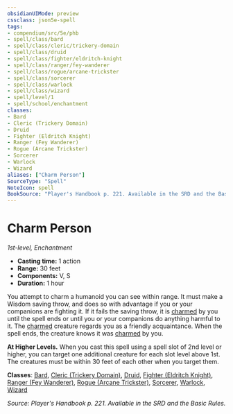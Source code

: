 ```yaml
---
obsidianUIMode: preview
cssclass: json5e-spell
tags:
- compendium/src/5e/phb
- spell/class/bard
- spell/class/cleric/trickery-domain
- spell/class/druid
- spell/class/fighter/eldritch-knight
- spell/class/ranger/fey-wanderer
- spell/class/rogue/arcane-trickster
- spell/class/sorcerer
- spell/class/warlock
- spell/class/wizard
- spell/level/1
- spell/school/enchantment
classes:
- Bard
- Cleric (Trickery Domain)
- Druid
- Fighter (Eldritch Knight)
- Ranger (Fey Wanderer)
- Rogue (Arcane Trickster)
- Sorcerer
- Warlock
- Wizard
aliases: ["Charm Person"]
SourceType: "Spell"
NoteIcon: spell
BookSource: "Player's Handbook p. 221. Available in the SRD and the Basic Rules."
---
```

# Charm Person
*1st-level, Enchantment*  

- **Casting time:** 1 action
- **Range:** 30 feet
- **Components:** V, S
- **Duration:** 1 hour

You attempt to charm a humanoid you can see within range. It must make a Wisdom saving throw, and does so with advantage if you or your companions are fighting it. If it fails the saving throw, it is [charmed](/2-Mechanics/CLI/rules/conditions.md#charmed) by you until the spell ends or until you or your companions do anything harmful to it. The [charmed](/2-Mechanics/CLI/rules/conditions.md#charmed) creature regards you as a friendly acquaintance. When the spell ends, the creature knows it was [charmed](/2-Mechanics/CLI/rules/conditions.md#charmed) by you.

**At Higher Levels.** When you cast this spell using a spell slot of 2nd level or higher, you can target one additional creature for each slot level above 1st. The creatures must be within 30 feet of each other when you target them.

**Classes**: [Bard](/2-Mechanics/CLI/classes/bard.md), [Cleric (Trickery Domain)](/2-Mechanics/CLI/classes/cleric-trickery-domain.md), [Druid](/2-Mechanics/CLI/classes/druid.md), [Fighter (Eldritch Knight)](/2-Mechanics/CLI/classes/fighter-eldritch-knight.md), [Ranger (Fey Wanderer)](/2-Mechanics/CLI/classes/ranger-fey-wanderer-tce.md), [Rogue (Arcane Trickster)](/2-Mechanics/CLI/classes/rogue-arcane-trickster.md), [Sorcerer](/2-Mechanics/CLI/classes/sorcerer.md), [Warlock](/2-Mechanics/CLI/classes/warlock.md), [Wizard](/2-Mechanics/CLI/classes/wizard.md)

*Source: Player's Handbook p. 221. Available in the SRD and the Basic Rules.*